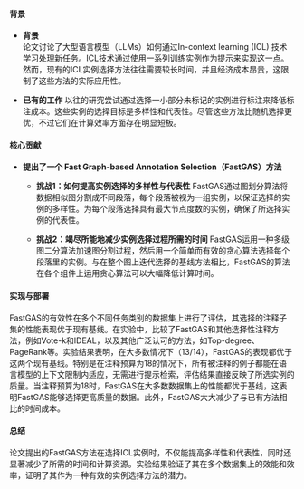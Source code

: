 #### 背景
- **背景**       
    论文讨论了大型语言模型（LLMs）如何通过In-context learning (ICL) 技术学习处理新任务。ICL技术通过使用一系列训练实例作为提示来实现这一点。然而，现有的ICL实例选择方法往往需要较长时间，并且经济成本昂贵，这限制了这些方法的实际应用性。

- **已有的工作**
    以往的研究尝试通过选择一小部分未标记的实例进行标注来降低标注成本。这些实例的选择目标是多样性和代表性。尽管这些方法比随机选择更优，不过它们在计算效率方面存在明显短板。

#### 核心贡献
- **提出了一个 Fast Graph-based Annotation Selection（FastGAS）方法**
    - **挑战1：如何提高实例选择的多样性与代表性**
        FastGAS通过图划分算法将数据相似图分割成不同段落，每个段落被视为一组实例，以保证选择的实例的多样性。为每个段落选择具有最大节点度数的实例，确保了所选择实例的代表性。

    - **挑战2：竭尽所能地减少实例选择过程所需的时间**
        FastGAS运用一种多级图二分算法加速图分割过程，然后用一个简单而有效的贪心算法选择每个段落里的实例。与在整个图上迭代选择的基线方法相比，FastGAS的算法在各个组件上运用贪心算法可以大幅降低计算时间。

#### 实现与部署
FastGAS的有效性在多个不同任务类别的数据集上进行了评估，其选择的注释子集的性能表现优于现有基线。在实验中，比较了FastGAS和其他选择性注释方法，例如Vote-k和IDEAL，以及其他广泛认可的方法，如Top-degree、PageRank等。实验结果表明，在大多数情况下（13/14），FastGAS的表现都优于这两个现有基线。特别是在注释预算为18的情况下，所有被注释的例子都能在语言模型的上下文限制内适应，无需进行提示检索，评估结果直接反映了所选实例的质量。当注释预算为18时，FastGAS在大多数数据集上的性能都优于基线，这表明FastGAS能够选择更高质量的数据。此外，FastGAS大大减少了与已有方法相比的时间成本。

#### 总结
论文提出的FastGAS方法在选择ICL实例时，不仅能提高多样性和代表性，同时还显著减少了所需的时间和计算资源。实验结果验证了其在多个数据集上的效能和效率，证明了其作为一种有效的实例选择方法的潜力。